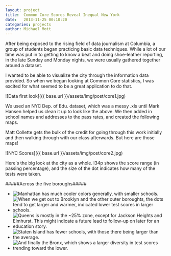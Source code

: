 ```yaml
---
layout: project
title:  Common Core Scores Reveal Inequal New York
date:   2013-11-25 00:10:20
categories: projects
author: Michael Mott
---
```


After being exposed to the rising field of data journalism at Columbia, a group of students began practicing basic data techniques. While a lot of our time was put in to getting to know a beat and doing shoe-leather reporting, in the late Sunday and Monday nights, we were usually gathered together around a dataset.

I wanted to be able to visualize the city through the information data provided. So when we began looking at Common Core statistics, I was excited for what seemed to be a great application to do that.

![Data first look]({{ base.url }}/assets/img/post/core1.jpg)

We used an NYC Dep. of Edu. dataset, which was a messy .xls until Mark Hansen helped us clean it up to look like the above. We then added in school names and addresses to the pass rates, and created the following maps. 

Matt Collette gets the bulk of the credit for going through this work initially and then walking through with our class afterwards. But here are those maps!

![NYC Scores]({{ base.url }}/assets/img/post/core2.jpg)

Here's the big look at the city as a whole. l34p shows the score range (in passing percentage), and the size of the dot indicates how many of the tests were taken. 

#####Across the five boroughs#####


<ul class="bxslider">
  <li><img src="{{ base.url }}/assets/img/post/core3.jpg" title="Manhattan has much cooler colors generally, with smaller schools."/></li>
  <li><img src="{{ base.url }}/assets/img/post/core4.jpg" title="When we get out to Brooklyn and the other outer boroughts, the dots tend to get larger and warmer, indicated lower test scores in larger schools."/></li>
  <li><img src="{{ base.url }}/assets/img/post/core5.jpg" title="Queens is mostly in the ~25% zone, except for Jackson Heights and Elmhurst. This might indicate a future lead to follow-up on later for an education story."/></li>
  <li><img src="{{ base.url }}/assets/img/post/core6.jpg" title="Staten Island has fewer schools, with those there being larger than the average."/></li>
  <li><img src="{{ base.url }}/assets/img/post/core7.jpg" title="And finally the Bronx, which shows a larger diversity in test scores trending toward the lower."/></li>
</ul>

<!--
Manhattan has much cooler colors generally, with smaller schools.<img src="{{ base.url }}/assets/img/post/core3.jpg" alt="NYC Common Core-Manhattan" style="float:right"/>

When we get out to Brooklyn and the other outer boroughts, the dots tend to get larger and warmer, indicated lower test scores in larger schools.<img src="{{ base.url }}/assets/img/post/core4.jpg" alt="NYC Common Core-Brooklyn" style="float:right"/>

Queens is mostly in the ~25% zone, except for Jackson Heights and Elmhurst. This might indicate a future lead to follow-up on later for an education story.<img src="{{ base.url }}/assets/img/post/core5.jpg" alt="NYC Common Core-Queens" style="float:right"/>

Staten Island has fewer schools, with those there being larger than the average.<img src="{{ base.url }}/assets/img/post/core6.jpg" alt="NYC Common Core-Staten Island" style="float:right"/>

And finally the Bronx, which shows a larger diversity in test scores trending toward the lower.<img src="{{ base.url }}/assets/img/post/core7.jpg" alt="NYC Common Core-Bronx" style="float:right"/>-->